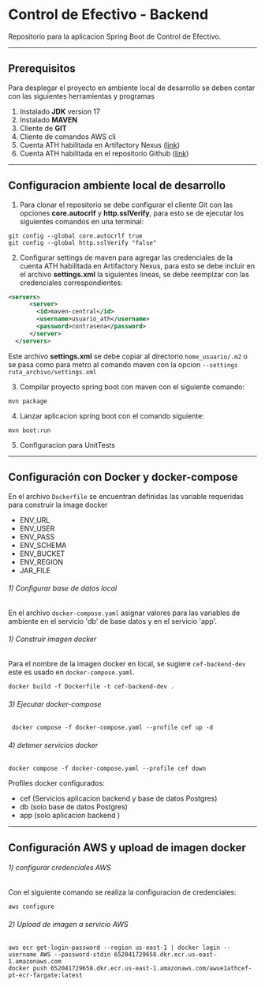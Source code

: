 # Control de Efectivo - Backend

Repositorio para la aplicacion Spring Boot de Control de Efectivo.

---

## Prerequisitos

Para desplegar el proyecto en ambiente local de desarrollo se deben contar con las siguientes herramientas y programas

1. Instalado **JDK** version 17
2. Instalado **MAVEN**  
3. Cliente de **GIT** 
4. Cliente de comandos AWS cli
5. Cuenta ATH habilitada en Artifactory Nexus ([link](https://devops-nexus.ath.net/))
6. Cuenta ATH habilitada en el repositorio Github ([link](https://devops-github.ath.net/))

---
## Configuracion ambiente local de desarrollo

1) Para clonar el repositorio se debe configurar el cliente Git con las opciones **core.autocrlf** y **http.sslVerify**, para esto se de ejecutar los siguientes comandos en una terminal:

```shell
git config --global core.autocrlf true
git config --global http.sslVerify "false"
```

2) Configurar settings de maven para agregar las credenciales de la cuenta ATH habilitada en Artifactory Nexus, para esto se debe incluir en el archivo **settings.xml** la siguientes lineas, se debe reemplzar con las credenciales correspondientes: 

```xml
<servers>
      <server>
        <id>maven-central</id>
        <username>usuario_ath</username>
        <password>contrasena</password>
      </server>
  </servers>
```

Este archivo **settings.xml** se debe copiar al directorio ``home_usuario/.m2`` o se pasa como para metro al comando maven con la opcion ``--settings ruta_archivo/settings.xml`` 


3) Compilar proyecto spring boot con maven con el siguiente comando:

```shell
mvn package
```

4) Lanzar aplicacion spring boot con el comando siguiente: 

```shell
mvn boot:run
```

5) Configuracion para UnitTests

---
## Configuración con Docker y docker-compose

En el archivo ``Dockerfile`` se encuentran definidas las variable requeridas para construir la image docker

- ENV_URL 
- ENV_USER 
- ENV_PASS 
- ENV_SCHEMA 
- ENV_BUCKET 
- ENV_REGION 
- JAR_FILE 

###### 1) Configurar base de datos local 

En el archivo ``docker-compose.yaml`` asignar valores para las variables de ambiente en el servicio 'db' de base datos y en el servicio 'app'.

###### 1) Construir imagen docker

Para el nombre de la imagen docker en local, se sugiere ``cef-backend-dev`` este es usado en ``docker-compose.yaml``.

```shell
docker build -f Dockerfile -t cef-backend-dev .
```

###### 3) Ejecutar docker-compose

```shell
 docker compose -f docker-compose.yaml --profile cef up -d
```

###### 4) detener servicios docker

```shell
docker compose -f docker-compose.yaml --profile cef down
```

Profiles docker configurados:
- cef (Servicios aplicacion backend y base de datos Postgres)
- db (solo base de datos Postgres)
- app (solo aplicacion backend )

---
## Configuración AWS y upload de imagen docker

###### 1) configurar credenciales AWS 

Con el siguiente comando se realiza la configuracion de credenciales:

```shell
aws configure
```

###### 2) Upload de imagen a servicio AWS

```shell
aws ecr get-login-password --region us-east-1 | docker login --username AWS --password-stdin 652041729658.dkr.ecr.us-east-1.amazonaws.com
docker push 652041729658.dkr.ecr.us-east-1.amazonaws.com/awue1athcef-pt-ecr-fargate:latest
```


